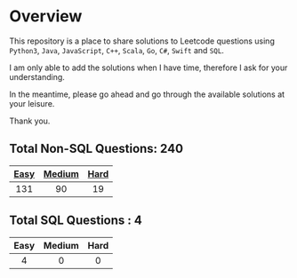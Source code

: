 # Overview

This repository is a place to share solutions to Leetcode questions using `Python3`, `Java`, `JavaScript`, `C++`, `Scala`, `Go`, `C#`, `Swift` and `SQL`.

I am only able to add the solutions when I have time, therefore I ask for your understanding.

In the meantime, please go ahead and go through the available solutions at your leisure.

Thank you.


## Total Non-SQL Questions: 240

| [Easy](https://github.com/ezryn-zaharoff/leetcode-solutions/tree/master/01-easy) | [Medium](https://github.com/ezryn-zaharoff/leetcode-solutions/tree/master/02-medium) | [Hard](https://github.com/ezryn-zaharoff/leetcode-solutions/tree/master/03-hard) |
|:-----:|:------:|:----:|
|  131  |   90   |  19  |


## Total SQL Questions : 4

| Easy | Medium | Hard |
|:----:|:------:|:----:|
|   4  |    0   |   0  |
